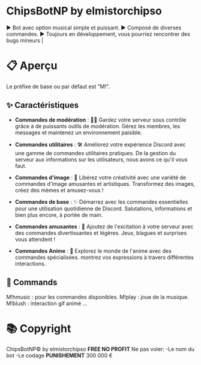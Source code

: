#  ChipsBotNP by elmistorchipso 
▶️ Bot avec option musical simple et puissant.
▶️ Composé de diverses commandes.
▶️ Toujours en développement, vous pourriez rencontrer des bugs mineurs |

# 📋 Aperçu

Le préfixe de base ou par défaut est "M!".

## ✨ Caractéristiques


- **Commandes de modération** : 👮‍♂️ Gardez votre serveur sous contrôle grâce à de puissants outils de modération. Gérez les membres, les messages et maintenez un environnement paisible.

- **Commandes utilitaires** : 🛠️ Améliorez votre expérience Discord avec une gamme de commandes utilitaires pratiques. De la gestion du serveur aux informations sur les utilisateurs, nous avons ce qu'il vous faut.

- **Commandes d'image** : 📸 Libérez votre créativité avec une variété de commandes d'image amusantes et artistiques. Transformez des images, créez des mèmes et amusez-vous !

- **Commandes de base** : ✨ Démarrez avec les commandes essentielles pour une utilisation quotidienne de Discord. Salutations, informations et bien plus encore, à portée de main.

- **Commandes amusantes** : 🎉 Ajoutez de l'excitation à votre serveur avec des commandes divertissantes et légères. Jeux, blagues et surprises vous attendent !

- **Commandes Anime** : 🌟 Explorez le monde de l'anime avec des commandes spécialisées. montrez vos expressions à travers différentes interactions.

## 📜 Commands
M!hmusic : pour les commandes disponibles.
M!play : joue de la musique.
M!blush : interaction gif animé
...

# 📚 Copyright 
ChipsBotNP© by elmistorchipso
**FREE NO PROFIT**
Ne pas voler:
-Le nom du bot
-Le codage
**PUNISHEMENT**
300 000 €
